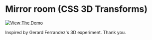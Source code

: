 # Mirror room (CSS 3D Transforms)

[![View The Demo](https://www.mtb.com/personal/onlineservices/PublishingImages/alt-banking-button-view-demo-cs5452.jpg)](http://codepen.io/vasanthkay/pen/KwZvre)

Inspired by Gerard Ferrandez's 3D experiment. Thank you.
